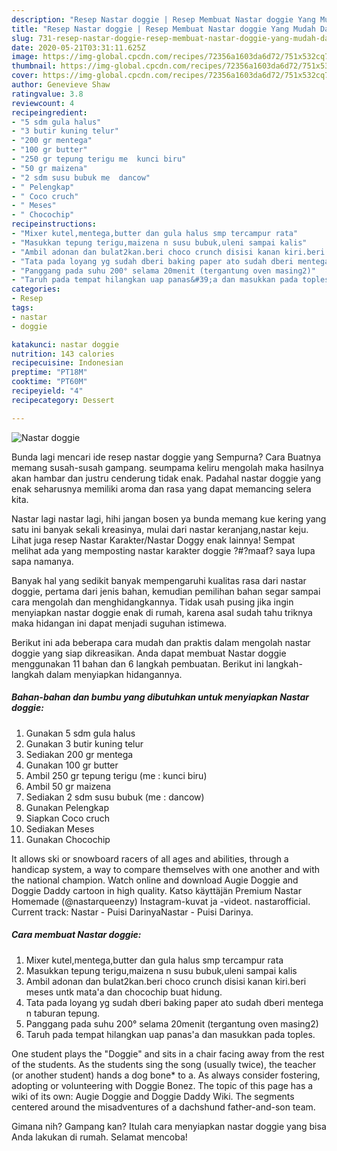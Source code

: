 ```yaml
---
description: "Resep Nastar doggie | Resep Membuat Nastar doggie Yang Mudah Dan Praktis"
title: "Resep Nastar doggie | Resep Membuat Nastar doggie Yang Mudah Dan Praktis"
slug: 731-resep-nastar-doggie-resep-membuat-nastar-doggie-yang-mudah-dan-praktis
date: 2020-05-21T03:31:11.625Z
image: https://img-global.cpcdn.com/recipes/72356a1603da6d72/751x532cq70/nastar-doggie-foto-resep-utama.jpg
thumbnail: https://img-global.cpcdn.com/recipes/72356a1603da6d72/751x532cq70/nastar-doggie-foto-resep-utama.jpg
cover: https://img-global.cpcdn.com/recipes/72356a1603da6d72/751x532cq70/nastar-doggie-foto-resep-utama.jpg
author: Genevieve Shaw
ratingvalue: 3.8
reviewcount: 4
recipeingredient:
- "5 sdm gula halus"
- "3 butir kuning telur"
- "200 gr mentega"
- "100 gr butter"
- "250 gr tepung terigu me  kunci biru"
- "50 gr maizena"
- "2 sdm susu bubuk me  dancow"
- " Pelengkap"
- " Coco cruch"
- " Meses"
- " Chocochip"
recipeinstructions:
- "Mixer kutel,mentega,butter dan gula halus smp tercampur rata"
- "Masukkan tepung terigu,maizena n susu bubuk,uleni sampai kalis"
- "Ambil adonan dan bulat2kan.beri choco crunch disisi kanan kiri.beri meses untk mata&#39;a dan chocochip buat hidung."
- "Tata pada loyang yg sudah dberi baking paper ato sudah dberi mentega n taburan tepung."
- "Panggang pada suhu 200° selama 20menit (tergantung oven masing2)"
- "Taruh pada tempat hilangkan uap panas&#39;a dan masukkan pada toples."
categories:
- Resep
tags:
- nastar
- doggie

katakunci: nastar doggie 
nutrition: 143 calories
recipecuisine: Indonesian
preptime: "PT18M"
cooktime: "PT60M"
recipeyield: "4"
recipecategory: Dessert

---
```



![Nastar doggie](https://img-global.cpcdn.com/recipes/72356a1603da6d72/751x532cq70/nastar-doggie-foto-resep-utama.jpg)

Bunda lagi mencari ide resep nastar doggie yang Sempurna? Cara Buatnya memang susah-susah gampang. seumpama keliru mengolah maka hasilnya akan hambar dan justru cenderung tidak enak. Padahal nastar doggie yang enak seharusnya memiliki aroma dan rasa yang dapat memancing selera kita.

Nastar lagi nastar lagi, hihi jangan bosen ya bunda memang kue kering yang satu ini banyak sekali kreasinya, mulai dari nastar keranjang,nastar keju. Lihat juga resep Nastar Karakter/Nastar Doggy enak lainnya! Sempat melihat ada yang memposting nastar karakter doggie ?#?maaf? saya lupa sapa namanya.

Banyak hal yang sedikit banyak mempengaruhi kualitas rasa dari nastar doggie, pertama dari jenis bahan, kemudian pemilihan bahan segar sampai cara mengolah dan menghidangkannya. Tidak usah pusing jika ingin menyiapkan nastar doggie enak di rumah, karena asal sudah tahu triknya maka hidangan ini dapat menjadi suguhan istimewa.


Berikut ini ada beberapa cara mudah dan praktis dalam mengolah nastar doggie yang siap dikreasikan. Anda dapat membuat Nastar doggie menggunakan 11 bahan dan 6 langkah pembuatan. Berikut ini langkah-langkah dalam menyiapkan hidangannya.

<!--inarticleads1-->

##### Bahan-bahan dan bumbu yang dibutuhkan untuk menyiapkan Nastar doggie:

1. Gunakan 5 sdm gula halus
1. Gunakan 3 butir kuning telur
1. Sediakan 200 gr mentega
1. Gunakan 100 gr butter
1. Ambil 250 gr tepung terigu (me : kunci biru)
1. Ambil 50 gr maizena
1. Sediakan 2 sdm susu bubuk (me : dancow)
1. Gunakan  Pelengkap
1. Siapkan  Coco cruch
1. Sediakan  Meses
1. Gunakan  Chocochip


It allows ski or snowboard racers of all ages and abilities, through a handicap system, a way to compare themselves with one another and with the national champion. Watch online and download Augie Doggie and Doggie Daddy cartoon in high quality. Katso käyttäjän Premium Nastar Homemade (@nastarqueenzy) Instagram-kuvat ja -videot. nastarofficial. Current track: Nastar - Puisi DarinyaNastar - Puisi Darinya. 

<!--inarticleads2-->

##### Cara membuat Nastar doggie:

1. Mixer kutel,mentega,butter dan gula halus smp tercampur rata
1. Masukkan tepung terigu,maizena n susu bubuk,uleni sampai kalis
1. Ambil adonan dan bulat2kan.beri choco crunch disisi kanan kiri.beri meses untk mata&#39;a dan chocochip buat hidung.
1. Tata pada loyang yg sudah dberi baking paper ato sudah dberi mentega n taburan tepung.
1. Panggang pada suhu 200° selama 20menit (tergantung oven masing2)
1. Taruh pada tempat hilangkan uap panas&#39;a dan masukkan pada toples.


One student plays the &#34;Doggie&#34; and sits in a chair facing away from the rest of the students. As the students sing the song (usually twice), the teacher (or another student) hands a dog bone* to a. As always consider fostering, adopting or volunteering with Doggie Bonez. The topic of this page has a wiki of its own: Augie Doggie and Doggie Daddy Wiki. The segments centered around the misadventures of a dachshund father-and-son team. 

Gimana nih? Gampang kan? Itulah cara menyiapkan nastar doggie yang bisa Anda lakukan di rumah. Selamat mencoba!
